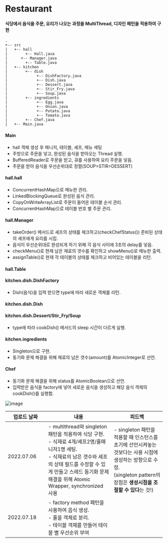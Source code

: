 ﻿# Restaurant
#### 식당에서 음식을 주문, 요리가 나오는 과정을 MultiThread, 디자인 패턴을 적용하여 구현

```
.
+-- src
|   +-- hall
|   	 +-- Hall.java
|      +-- Manager.java
|   	 +-- Table.java
|   +-- kitchen
|   	 +-- dish
|             +-- DishFactory.java
|             +-- Dish.java
|             +-- Dessert.java
|             +-- Stir_Fry.java
|             +-- Soup.java
|   	 +-- ingredients
|             +-- Egg.java
|             +-- Onion.java
|             +-- Potato.java
|             +-- Tomato.java
|   	 +-- Chef.java
|   +-- Main.java
```



#### Main

- hall 객체 생성 후 매니저, 테이블, 셰프, 메뉴 세팅
- 주방으로 주문을 넣고, 완성된 음식을 받아오는 Thread 실행.
- BufferedReader로 주문을 받고, 큐를 사용하여 요리 주문을 넣음.
- 주문을 받아 음식을 우선순위대로 정렬(SOUP>STIR>DESSERT)

#### hall.hall

- ConcurrentHashMap으로 메뉴판 관리.
- LinkedBlockingQueue로 완성된 음식 관리.
- CopyOnWriteArrayList로 주문이 들어온 테이블 순서 관리.
- ConcurrentHashMap으로 테이블 번호 별 주문 관리.

#### hall.Manager

- takeOrder() 메서드로 셰프의 상태를 체크하고(checkChefStatus()) 준비된 상태의 셰프에게 요리를 시킴.
- 음식이 우선순위대로 완성되게 하기 위해 각 음식 사이에 3초의 delay를 넣음.
- checkMenu()로 현재 남은 재료의 갯수를 확인하고 showMenu()로 메뉴판 출력.
- assignTable()로 현재 각 테이블의 상태를 체크하고 비어있는 테이블을 리턴.

#### hall.Table

#### kitchen.dish.DishFactory

- Dish(음식)을 입력 받으면 type에 따라 새로운 객체를 리턴.

#### kitchen.dish.Dish

#### kitchen.dish.Dessert/Stir_Fry/Soup

- type에 따라 cookDish() 메서드의 sleep 시간이 다르게 실행.

#### kitchen.ingredients

- Singleton으로 구현.
- 동기화 문제 해결을 위해 재료의 남은 갯수(amount)를 AtomicInteger로 선언.

#### Chef

- 동기화 문제 해결을 위해 status를 AtomicBoolean으로 선언.
- 입력받은 음식을 factory에 넣어 새로운 음식을 생성하고 해당 음식 객체의 cookDish()를 실행함.

![image](https://user-images.githubusercontent.com/87376840/179461461-f25d491c-3afb-4c10-b4d2-4e4553f69f89.png)

|업로드 날짜|내용|피드백|
|------------|---|---|
|2022.07.06 &nbsp;&nbsp;&nbsp;&nbsp;&nbsp;|- multithread와 singleton 패턴을 적용하여 식당 구현.<br>- 식재료 4개/셰프2명/홀매니저1명 세팅.<br>- 식재료의 남은 갯수와 셰프의 상태 필드를 수정할 수 있게 만들고 스레드 동기화 문제 해결을 위해 Atomic Wrapper, synchronized 사용|- singleton 패턴을 적용할 때 인스턴스를 초기에 선언시켜놓는 것보다는 사용 시점에 생성하는 방향으로 수정.<br> (singleton pattern의 장점은 **생성시점을 조절할 수 있다**는 것!)| 
|2022.07.18&nbsp;&nbsp;&nbsp;&nbsp;&nbsp;|- factory method 패턴을 사용하여 음식 생성.<br>- 홀을 객체로 분리.<br>- 테이블 객체를 만들어 테이블 별 우선순위 부여|| 

